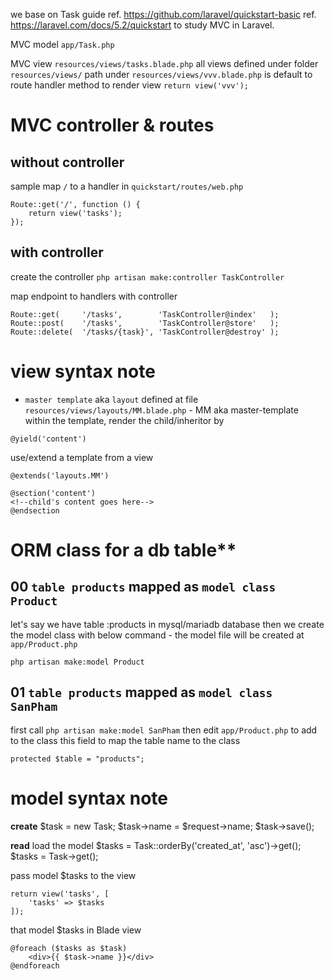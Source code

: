 we base on Task guide ref. https://github.com/laravel/quickstart-basic
                      ref. https://laravel.com/docs/5.2/quickstart 
to study MVC in Laravel.


MVC model   `app/Task.php`

MVC view    `resources/views/tasks.blade.php`
            all views defined under folder `resources/views/`
            path under `resources/views/vvv.blade.php` is default to route handler method to render view `return view('vvv');`


# MVC controller & routes

## without controller
sample map `/` to a handler in `quickstart/routes/web.php`
```
Route::get('/', function () {
    return view('tasks');
});
```

## with controller
create the controller
`php artisan make:controller TaskController`

map endpoint to handlers with controller
```
Route::get(     '/tasks',        'TaskController@index'   );
Route::post(    '/tasks',        'TaskController@store'   );
Route::delete(  '/tasks/{task}', 'TaskController@destroy' );
```


# view syntax note
* `master template` aka `layout` defined at file `resources/views/layouts/MM.blade.php` - MM aka master-template
within the template, render the child/inheritor by 
```
@yield('content')
```


use/extend a template from a view
```
@extends('layouts.MM')

@section('content')
<!--child's content goes here-->
@endsection
```


# ORM class for a db table**

## 00 `table products` mapped as `model class Product` 
let's say we have table :products in mysql/mariadb database
then we create the model class with below command - the model file will be created at `app/Product.php`
```
php artisan make:model Product
```


## 01 `table products` mapped as `model class SanPham` 
first call `php artisan make:model SanPham` 
then edit `app/Product.php` to add to the class this field to map the table name to the class
```
protected $table = "products";
```


# model syntax note
**create**
$task = new Task;
$task->name = $request->name;
$task->save();

**read**
load the model
$tasks = Task::orderBy('created_at', 'asc')->get();
$tasks = Task->get();

pass model $tasks to the view
```
return view('tasks', [
    'tasks' => $tasks
]);
```

that model $tasks in Blade view 
```
@foreach ($tasks as $task)
    <div>{{ $task->name }}</div>
@endforeach
```
